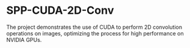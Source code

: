 # SPP-CUDA-2D-Conv
The project demonstrates the use of CUDA to perform 2D convolution operations on images, optimizing the process for high performance on NVIDIA GPUs.
